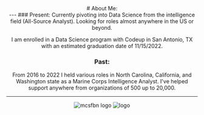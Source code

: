 <center> # About Me: <center>
---
### Present:
Currently pivoting into Data Science from the intelligence field (All-Source Analyst). Looking for roles almost anywhere in the US or beyond.

I am enrolled in a Data Science program with Codeup in San Antonio, TX with an estimated graduation date of 11/15/2022.

### Past:
From 2016 to 2022 I held various roles in North Carolina, California, and Washington state as a Marine Corps Intelligence Analyst. I've helped support anywhere from organizations of 500 up to 20,000.

---

![mcsfbn logo](https://user-images.githubusercontent.com/98612085/195908984-b47dac09-ff6a-4a4b-bca4-b8ea947f9535.jpeg)
![logo](https://user-images.githubusercontent.com/98612085/195908894-a275dad6-755d-4a90-8da8-54e891ef67a3.png)
